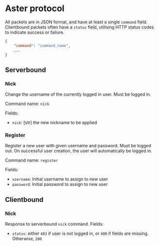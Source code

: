 # Aster protocol
All packets are in JSON format, and have at least a single `command` field. Clientbound packets often have a `status` field, utilising HTTP status codes to indicate success or failure.
```json
{
    "command": "command_name",
    ...
}
```
 
## Serverbound

### Nick
Change the username of the currently logged in user. Must be logged in.

Command name: `nick`

Fields:
- `nick`: [str] the new nickname to be applied

### Register
Register a new user with given username and password. Must be logged out. On successful user creation, the user will automatically be logged in.

Command name: `register`

Fields:
- `username`: Initial username to assign to new user
- `password`: Initial password to assign to new user

## Clientbound

### Nick
Response to serverbound `nick` command.
Fields:
- `status`: either `403` if user is not logged in, or `400` if fields are missing. Otherwise, `200`
